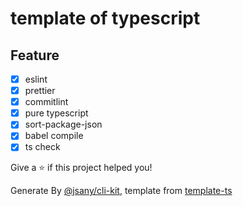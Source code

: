 # template of typescript

## Feature

- [x] eslint
- [x] prettier
- [x] commitlint
- [x] pure typescript
- [x] sort-package-json
- [x] babel compile
- [x] ts check

Give a ⭐️ if this project helped you!

Generate By [@jsany/cli-kit](https://github.com/jsany/cli-kit), template from [template-ts](https://github.com/jsany/template-ts)

